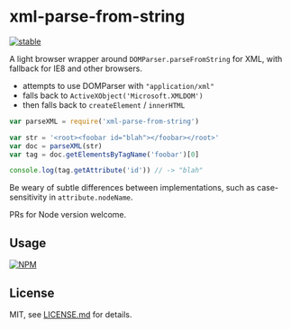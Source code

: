 # xml-parse-from-string

[![stable](http://badges.github.io/stability-badges/dist/stable.svg)](http://github.com/badges/stability-badges)

A light browser wrapper around `DOMParser.parseFromString` for XML, with fallback for IE8 and other browsers.

- attempts to use DOMParser with `"application/xml"`
- falls back to `ActiveXObject('Microsoft.XMLDOM')`
- then falls back to `createElement` / `innerHTML`  

```js
var parseXML = require('xml-parse-from-string')

var str = '<root><foobar id="blah"></foobar></root>'
var doc = parseXML(str)
var tag = doc.getElementsByTagName('foobar')[0]

console.log(tag.getAttribute('id')) // -> "blah"
```

Be weary of subtle differences between implementations, such as case-sensitivity in `attribute.nodeName`.

PRs for Node version welcome.

## Usage

[![NPM](https://nodei.co/npm/xml-parse-from-string.png)](https://www.npmjs.com/package/xml-parse-from-string)

## License

MIT, see [LICENSE.md](http://github.com/Jam3/xml-parse-from-string/blob/master/LICENSE.md) for details.
